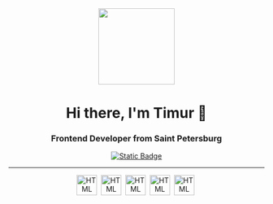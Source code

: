 <div align="center">
  <img src="https://media.giphy.com/media/v1.Y2lkPTc5MGI3NjExaXN3YTZocmVraDc0bXZhb29kbjBrZjRhaXEzd2xxdXpjZmwxMzh3YyZlcD12MV9pbnRlcm5hbF9naWZfYnlfaWQmY3Q9Zw/Y4ak9Ki2GZCbJxAnJD/giphy.gif" width="150" />
  <h1> Hi there, I'm Timur 👋</h1>
  <h3>Frontend Developer from Saint Petersburg</h3>
  <a href="https://t.me/timgluk">
    <img alt="Static Badge" src="https://img.shields.io/badge/TELEGRAM-blue?logo=telegram&link=https%3A%2F%2Ft.me%2Ftimgluk">
  </a>
</div>

---

<div align="center">
  <img src="https://cdn.jsdelivr.net/gh/devicons/devicon/icons/html5/html5-original.svg" title="HTML5" alt="HTML" width="40" height="40"/>&nbsp;
  <img src="https://cdn.jsdelivr.net/gh/devicons/devicon/icons/css3/css3-original.svg" title="HTML5" alt="HTML" width="40" height="40"/>&nbsp;
  <img src="https://cdn.jsdelivr.net/gh/devicons/devicon/icons/javascript/javascript-original.svg" title="HTML5" alt="HTML" width="40" height="40"/>&nbsp;
  <img src="https://cdn.jsdelivr.net/gh/devicons/devicon/icons/react/react-original.svg" title="HTML5" alt="HTML" width="40" height="40"/>&nbsp;
  <img src="https://cdn.jsdelivr.net/gh/devicons/devicon/icons/git/git-original.svg" title="HTML5" alt="HTML" width="40" height="40"/>&nbsp;
</div>
